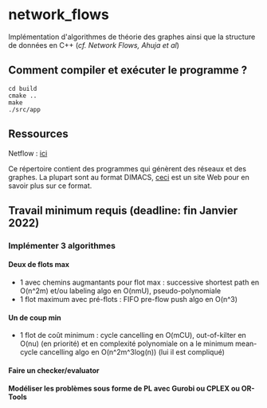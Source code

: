 # network_flows

Implémentation d'algorithmes de théorie des graphes ainsi que la structure de données en C++ (*cf. Network Flows, Ahuja et al*)

## Comment compiler et exécuter le programme ?

```shell
cd build
cmake ..
make
./src/app
```

## Ressources

Netflow : [ici](http://archive.dimacs.rutgers.edu/pub/netflow/generators/network/)

Ce répertoire contient des programmes qui génèrent des réseaux et des graphes.
La plupart sont au format DIMACS, [ceci](http://lpsolve.sourceforge.net/5.5/DIMACS_maxf.htm) est un site Web pour en savoir plus sur ce format.

## Travail minimum requis (deadline: fin Janvier 2022)

### Implémenter 3 algorithmes

#### Deux de flots max

- 1 avec chemins augmantants pour flot max : successive shortest path en O(n^2m) et/ou labeling algo en O(nmU), pseudo-polynomiale
- 1 flot maximum avec pré-flots : FIFO pre-flow push algo en O(n^3)

#### Un de coup min

- 1 flot de coût minimum : cycle cancelling en O(mCU), out-of-kilter en O(nu) (en priorité) et en complexité polynomiale on a le minimum mean-cycle cancelling algo en O(n^2m^3log(n)) (lui il est compliqué)

#### Faire un checker/evaluator

#### Modéliser les problèmes sous forme de PL avec Gurobi ou CPLEX ou OR-Tools
